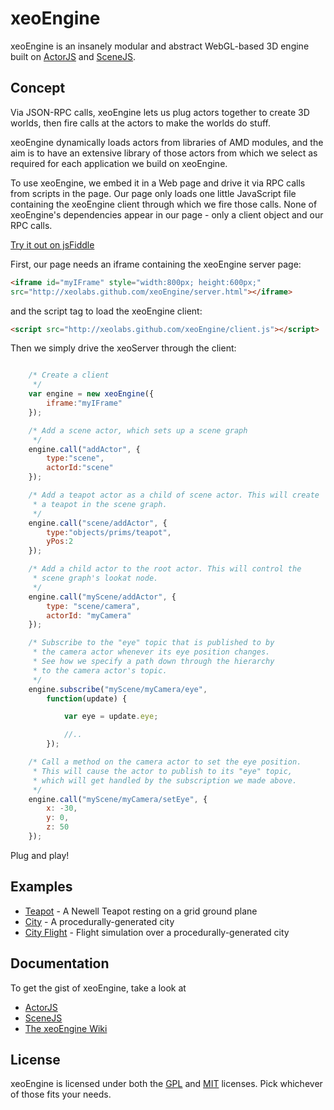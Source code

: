 xeoEngine
=========

xeoEngine is an insanely modular and abstract WebGL-based 3D engine built on [ActorJS](http://actorjs.org) and [SceneJS](http://scenejs.org).

## Concept

Via JSON-RPC calls, xeoEngine lets us plug actors together to create 3D worlds, then fire calls at the actors to make the worlds
 do stuff.

xeoEngine dynamically loads actors from libraries of AMD modules, and the aim is to have an extensive library of
 those actors from which we select as required for each application we build on xeoEngine.

To use xeoEngine, we embed it in a Web page and drive it via RPC calls from scripts in the page. Our page only
loads one little JavaScript file containing the xeoEngine client through which we fire those calls. None of xeoEngine's
dependencies appear in our page - only a client object and our RPC calls.

[Try it out on jsFiddle](http://jsfiddle.net/Q3YHk/)

First, our page needs an iframe containing the xeoEngine server page:
```html
<iframe id="myIFrame" style="width:800px; height:600px;"
src="http://xeolabs.github.com/xeoEngine/server.html"></iframe>
```
and the script tag to load the xeoEngine client:
```html
<script src="http://xeolabs.github.com/xeoEngine/client.js"></script>
```
Then we simply drive the xeoServer through the client:
```javascript

    /* Create a client
     */
    var engine = new xeoEngine({
        iframe:"myIFrame"
    });

    /* Add a scene actor, which sets up a scene graph
     */
    engine.call("addActor", {
        type:"scene",
        actorId:"scene"
    });

    /* Add a teapot actor as a child of scene actor. This will create
     * a teapot in the scene graph.
     */
    engine.call("scene/addActor", {
        type:"objects/prims/teapot",
        yPos:2
    });

    /* Add a child actor to the root actor. This will control the
     * scene graph's lookat node.
     */
    engine.call("myScene/addActor", {
        type: "scene/camera",
        actorId: "myCamera"
    });

    /* Subscribe to the "eye" topic that is published to by
     * the camera actor whenever its eye position changes.
     * See how we specify a path down through the hierarchy
     * to the camera actor's topic.
     */
    engine.subscribe("myScene/myCamera/eye",
        function(update) {

            var eye = update.eye;

            //..
        });

    /* Call a method on the camera actor to set the eye position.
     * This will cause the actor to publish to its "eye" topic,
     * which will get handled by the subscription we made above.
     */
    engine.call("myScene/myCamera/setEye", {
        x: -30,
        y: 0,
        z: 50
    });
```

Plug and play!

## Examples
* [Teapot](http://xeolabs.github.com/xeoEngine/teapot.html) - A Newell Teapot resting on a grid ground plane
* [City](http://xeolabs.github.com/xeoEngine/city.html) - A procedurally-generated city
* [City Flight](http://xeolabs.github.com/xeoEngine/cityFlight.html) - Flight simulation over a procedurally-generated city

## Documentation
To get the gist of xeoEngine, take a look at
* [ActorJS](http://actorjs.org)
* [SceneJS](http://scenejs.org)
* [The xeoEngine Wiki](https://github.com/xeolabs/xeoEngine/wiki)

## License
xeoEngine is licensed under both the [GPL](https://github.com/xeolabs/xeoEngine/blob/master/licenses/GPL_LICENSE.txt)
and [MIT](https://github.com/xeolabs/xeoEngine/blob/master/licenses/MIT_LICENSE.txt) licenses. Pick whichever of those fits your needs.
